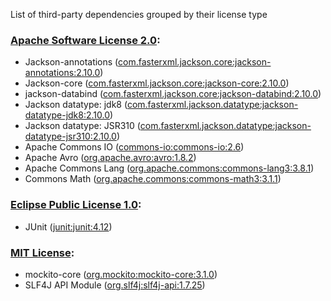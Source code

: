 List of third-party dependencies grouped by their license type

### [Apache Software License 2.0](./licenses/apache_software_license_2.0.txt):
* Jackson-annotations ([com.fasterxml.jackson.core:jackson-annotations:2.10.0](http://github.com/FasterXML/jackson))
* Jackson-core ([com.fasterxml.jackson.core:jackson-core:2.10.0](https://github.com/FasterXML/jackson-core))
* jackson-databind ([com.fasterxml.jackson.core:jackson-databind:2.10.0](http://github.com/FasterXML/jackson))
* Jackson datatype: jdk8 ([com.fasterxml.jackson.datatype:jackson-datatype-jdk8:2.10.0](https://github.com/FasterXML/jackson-modules-java8/jackson-datatype-jdk8))
* Jackson datatype: JSR310 ([com.fasterxml.jackson.datatype:jackson-datatype-jsr310:2.10.0](https://github.com/FasterXML/jackson-modules-java8/jackson-datatype-jsr310))
* Apache Commons IO ([commons-io:commons-io:2.6](http://commons.apache.org/proper/commons-io/))
* Apache Avro ([org.apache.avro:avro:1.8.2](http://avro.apache.org))
* Apache Commons Lang ([org.apache.commons:commons-lang3:3.8.1](http://commons.apache.org/proper/commons-lang/))
* Commons Math ([org.apache.commons:commons-math3:3.1.1](http://commons.apache.org/math/))

### [Eclipse Public License 1.0](./licenses/eclipse_public_license_1.0.html):
* JUnit ([junit:junit:4.12](http://junit.org))

### [MIT License](./licenses/mit_license.html):
* mockito-core ([org.mockito:mockito-core:3.1.0](https://github.com/mockito/mockito))
* SLF4J API Module ([org.slf4j:slf4j-api:1.7.25](http://www.slf4j.org))
